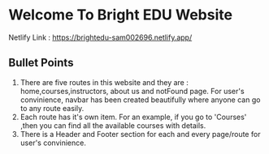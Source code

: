 # Welcome To Bright EDU Website

Netlify Link : https://brightedu-sam002696.netlify.app/

## Bullet Points

1. There are five routes in this website and they are : home,courses,instructors, about us and notFound page. For user's convinience, navbar has been created beautifully where anyone can go to any route easily.
2. Each route has it's own item. For an example, if you go to 'Courses' ,then you can find all the available courses with details.
3. There is a Header and Footer section for each and every page/route for user's convinience. 